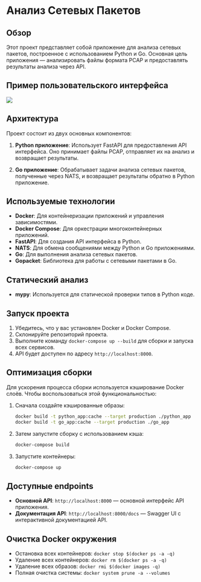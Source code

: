 # Анализ Сетевых Пакетов

## Обзор

Этот проект представляет собой приложение для анализа сетевых пакетов, построенное с использованием Python и Go. Основная цель приложения — анализировать файлы формата PCAP и предоставлять результаты анализа через API.

## Пример пользовательского интерфейса

![](example_ui/animation.gif)

## Архитектура

Проект состоит из двух основных компонентов:

1. **Python приложение**: Использует FastAPI для предоставления API интерфейса. Оно принимает файлы PCAP, отправляет их на анализ и возвращает результаты.

2. **Go приложение**: Обрабатывает задачи анализа сетевых пакетов, полученные через NATS, и возвращает результаты обратно в Python приложение.

## Используемые технологии

- **Docker**: Для контейнеризации приложений и управления зависимостями.
- **Docker Compose**: Для оркестрации многоконтейнерных приложений.
- **FastAPI**: Для создания API интерфейса в Python.
- **NATS**: Для обмена сообщениями между Python и Go приложениями.
- **Go**: Для выполнения анализа сетевых пакетов.
- **Gopacket**: Библиотека для работы с сетевыми пакетами в Go.

## Статический анализ

- **mypy**: Используется для статической проверки типов в Python коде.

## Запуск проекта

1. Убедитесь, что у вас установлен Docker и Docker Compose.
2. Склонируйте репозиторий проекта.
3. Выполните команду `docker-compose up --build` для сборки и запуска всех сервисов.
4. API будет доступен по адресу `http://localhost:8000`.

## Оптимизация сборки

Для ускорения процесса сборки используется кэширование Docker слоёв. Чтобы воспользоваться этой функциональностью:

1. Сначала создайте кэшированные образы:
   ```bash
   docker build -t python_app:cache --target production ./python_app
   docker build -t go_app:cache --target production ./go_app
   ```

2. Затем запустите сборку с использованием кэша:
   ```bash
   docker-compose build
   ```

3. Запустите контейнеры:
   ```bash
   docker-compose up
   ```

## Доступные endpoints

- **Основной API**: `http://localhost:8000` — основной интерфейс API приложения.
- **Документация API**: `http://localhost:8000/docs` — Swagger UI с интерактивной документацией API.

## Очистка Docker окружения

- Остановка всех контейнеров: `docker stop $(docker ps -a -q)`
- Удаление всех контейнеров: `docker rm $(docker ps -a -q)`
- Удаление всех образов: `docker rmi $(docker images -q)`
- Полная очистка системы: `docker system prune -a --volumes`
